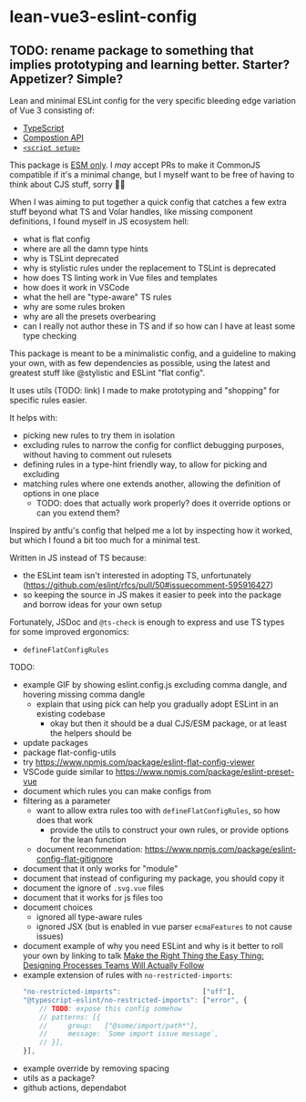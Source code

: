 # lean-vue3-eslint-config

## TODO: rename package to something that implies prototyping and learning better. Starter? Appetizer? Simple?

Lean and minimal ESLint config for the very specific bleeding edge variation of Vue 3 consisting of:
- [TypeScript](https://vuejs.org/guide/typescript/overview#usage-in-single-file-components)
- [Compostion API](https://vuejs.org/guide/extras/composition-api-faq.html)
- [`<script setup>`](https://vuejs.org/api/sfc-script-setup.html)

This package is [ESM only](https://gist.github.com/sindresorhus/a39789f98801d908bbc7ff3ecc99d99c). I _may_ accept PRs to make it CommonJS compatible if it's a minimal change, but I myself want to be free of having to think about CJS stuff, sorry 🤷‍♂️

When I was aiming to put together a quick config that catches a few extra stuff beyond what TS and Volar handles, like missing component definitions, I found myself in JS ecosystem hell:

- what is flat config
- where are all the damn type hints
- why is TSLint deprecated
- why is stylistic rules under the replacement to TSLint is deprecated
- how does TS linting work in Vue files and templates
- how does it work in VSCode
- what the hell are "type-aware" TS rules
- why are some rules broken
- why are all the presets overbearing
- can I really not author these in TS and if so how can I have at least some type checking

This package is meant to be a minimalistic config, and a guideline to making your own, with as few dependencies as possible, using the latest and greatest stuff like @stylistic and ESLint "flat config".

It uses utils (TODO: link) I made to make prototyping and "shopping" for specific rules easier.

It helps with:
- picking new rules to try them in isolation
- excluding rules to narrow the config for conflict debugging purposes, without having to comment out rulesets
- defining rules in a type-hint friendly way, to allow for picking and excluding
- matching rules where one extends another, allowing the definition of options in one place
    - TODO: does that actually work properly? does it override options or can you extend them?

Inspired by antfu's config that helped me a lot by inspecting how it worked, but which I found a bit too much for a minimal test.

Written in JS instead of TS because:
- the ESLint team isn't interested in adopting TS, unfortunately (https://github.com/eslint/rfcs/pull/50#issuecomment-595916427)
- so keeping the source in JS makes it easier to peek into the package and borrow ideas for your own setup

Fortunately, JSDoc and `@ts-check` is enough to express and use TS types for some improved ergonomics:
- `defineFlatConfigRules`


TODO:
- example GIF by showing eslint.config.js excluding comma dangle, and hovering missing comma dangle
    - explain that using pick can help you gradually adopt ESLint in an existing codebase
        - okay but then it should be a dual CJS/ESM package, or at least the helpers should be
- update packages
- package flat-config-utils
- try https://www.npmjs.com/package/eslint-flat-config-viewer
- VSCode guide similar to https://www.npmjs.com/package/eslint-preset-vue
- document which rules you can make configs from
- filtering as a parameter
    - want to allow extra rules too with `defineFlatConfigRules`, so how does that work
        - provide the utils to construct your own rules, or provide options for the lean function
    - document recommendation: https://www.npmjs.com/package/eslint-config-flat-gitignore
- document that it only works for "module"
- document that instead of configuring my package, you should copy it
- document the ignore of `.svg.vue` files
- document that it works for js files too
- document choices
    - ignored all type-aware rules
    - ignored JSX (but is enabled in vue parser `ecmaFeatures` to not cause issues)
- document example of why you need ESLint and why is it better to roll your own by linking to talk [Make the Right Thing the Easy Thing: Designing Processes Teams Will Actually Follow](https://www.youtube.com/watch?v=xqT8e6_yzLg)
- example extension of rules with `no-restricted-imports`:
    ```js
    "no-restricted-imports":                    ["off"],
    "@typescript-eslint/no-restricted-imports": ["error", {
        // TODO: expose this config somehow
        // patterns: [{
        //     group:   ["@some/import/path*"],
        //     message: `Some import issue message`,
        // }],
    }],
    ```
- example override by removing spacing
- utils as a package?
- github actions, dependabot